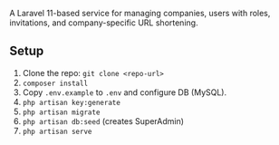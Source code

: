 A Laravel 11-based service for managing companies, users with roles, invitations, and company-specific URL shortening.

## Setup
1. Clone the repo: `git clone <repo-url>`
2. `composer install`
3. Copy `.env.example` to `.env` and configure DB (MySQL).
4. `php artisan key:generate`
5. `php artisan migrate`
6. `php artisan db:seed` (creates SuperAdmin)
7. `php artisan serve`